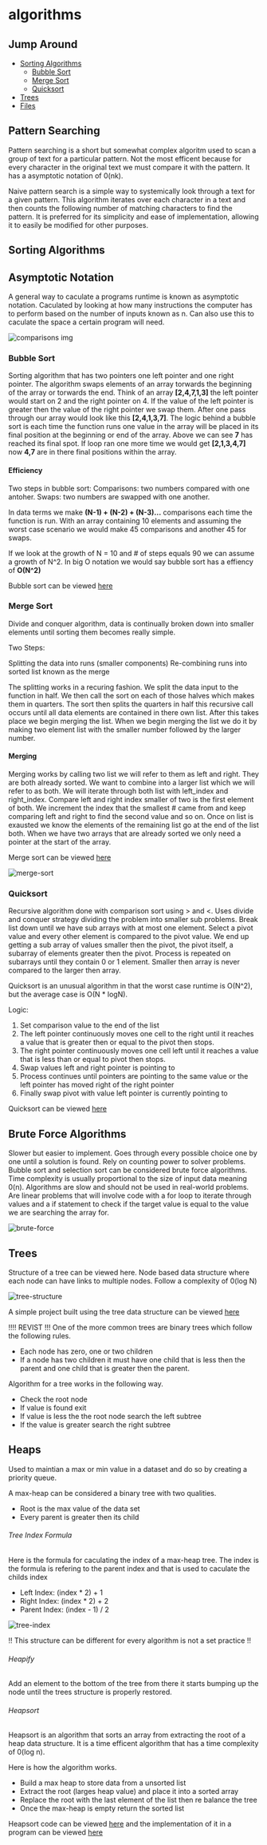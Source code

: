 # algorithms

## Jump Around
- [Sorting Algorithms](#sorting-algorithms)
  - [Bubble Sort](#bubble-sort)
  - [Merge Sort](#merge-sort)
  - [Quicksort](#quicksort)
- [Trees](#trees)
- [Files](#Files)


## Pattern Searching

Pattern searching is a short but somewhat complex algoritm used to scan a group of text for a particular pattern. Not the most efficent because for every character in the original text we must compare it with the pattern. It has a asymptotic notation of 0(nk). 

Naive pattern search is a simple way to systemically look through a text for a given pattern. This algorithm iterates over each character in a text and then counts the following number of matching characters to find the pattern. It is preferred for its simplicity and ease of implementation, allowing it to easily be modified for other purposes.

## Sorting Algorithms

## Asymptotic Notation

A general way to caculate a programs runtime is known as asymptotic notation. Caculated by looking at how many instructions the computer has to perform based on the number of inputs known as n. Can also use this to caculate the space a certain program will need. 

![comparisons img](https://github.com/coxner/algorithms/blob/master/img/notation-comparison.png)


### Bubble Sort

Sorting algorithm that has two pointers one left pointer and one right pointer. The algorithm swaps elements of an array torwards the beginning of the array or torwards the end. Think of an array **[2,4,7,1,3]** the left pointer would start on 2 and the right pointer on 4. If the value of the left pointer is greater then the value of the right pointer we swap them. After one pass through our array would look like this **[2,4,1,3,7]**. The logic behind a bubble sort is each time the function runs one value in the array will be placed in its final position at the beginning or end of the array. Above we can see **7** has reached its final spot. If loop ran one more time we would get **[2,1,3,4,7]** now **4,7** are in there final positions within the array. 

#### Efficiency 
Two steps in bubble sort:
  Comparisons: two numbers compared with one antoher.
  Swaps: two numbers are swapped with one another.
  
In data terms we make **(N-1) + (N-2) + (N-3)...** comparisons each time the function is run. With an array containing 10 elements and assuming the worst case scenario we would make 45 comparisons and another 45 for swaps. 

If we look at the growth of N = 10 and # of steps equals 90 we can assume a growth of N^2. In big O notation we would say bubble sort has a effiency of **O(N^2)**

Bubble sort can be viewed [here](https://github.com/coxner/algorithms/blob/master/bubbleSort.py)

### Merge Sort

Divide and conquer algorithm, data is continually broken down into smaller elements until sorting them becomes really simple. 

Two Steps:

  Splitting the data into runs (smaller components)
  Re-combining runs into sorted list known as the merge
  
The splitting works in a recuring fashion. We split the data input to the function in half. We then call the sort on each of those halves which makes them in quarters. The sort then splits the quarters in half this recursive call occurs until all data elements are contained in there own list. After this takes place we begin merging the list. When we begin merging the list we do it by making two element list with the smaller number followed by the larger number. 

#### Merging

Merging works by calling two list we will refer to them as left and right. They are both already sorted. We want to combine into a larger list which we will refer to as both. We will iterate through both list with left_index and right_index. Compare left and right index smaller of two is the first element of both. We increment the index that the smallest # came from and keep comparing left and right to find the second value and so on. Once on list is exausted we know the elements of the remaining list go at the end of the list both. When we have two arrays that are already sorted we only need a pointer at the start of the array.


Merge sort can be viewed [here](https://github.com/coxner/algorithms/blob/master/merge-sort.py)

![merge-sort](https://github.com/coxner/algorithms/blob/master/img/merge-sort.png)


### Quicksort

Recursive algorithm done with comparison sort using > and <. Uses divide and conquer strategy dividing the problem into smaller sub problems. Break list down until we have sub arrays with at most one element. Select a pivot value and every other element is compared to the pivot value. We end up getting a sub array of values smaller then the pivot, the pivot itself, a subarray of elements greater then the pivot. Process is repeated on subarrays until they contain 0 or 1 element. Smaller then array is never compared to the larger then array. 

Quicksort is an unusual algorithm in that the worst case runtime is O(N^2), but the average case is O(N * logN). 

Logic: 
  1. Set comparison value to the end of the list
  2. The left pointer continuously moves one cell to the right until it reaches a value that is greater then or equal to the pivot then stops.
  3. The right pointer continuously moves one cell left until it reaches a value that is less than or equal to pivot then stops. 
  4. Swap values left and right pointer is pointing to
  5. Process continues until pointers are pointing to the same value or the left pointer has moved right of the right pointer 
  6. Finally swap pivot with value left pointer is currently pointing to 
  

Quicksort can be viewed [here](https://github.com/coxner/algorithms/blob/master/quicksort.py)


## Brute Force Algorithms 

Slower but easier to implement. Goes through every possible choice one by one until a solution is found. Rely on counting power to solver problems. Bubble sort and selection sort can be considered brute force algorithms. Time complexity is usually proportional to the size of input data meaning 0(n). Algorithms are slow and should not be used in real-world problems. Are linear problems that will involve code with a for loop to iterate through values and a if statement to check if the target value is equal to the value we are searching the array for. 

![brute-force](https://github.com/coxner/algorithms/blob/master/img/brute-force.png)


## Trees

Structure of a tree can be viewed here. Node based data structure where each node can have links to multiple nodes. Follow a complexity of 0(log N)

![tree-structure](https://github.com/coxner/algorithms/blob/master/img/trees.png)

A simple project built using the tree data structure can be viewed [here](https://github.com/coxner/algorithms/blob/master/treeNodeProject.py)




!!!! REVIST !!!
One of the more common trees are binary trees which follow the following rules.
  - Each node has zero, one or two children
  - If a node has two children it must have one child that is less then the parent and one child that is greater then the parent.
 
 Algorithm for a tree works in the following way.
  - Check the root node
  - If value is found exit 
  - If value is less the the root node search the left subtree
  - If the value is greater search the right subtree 
 
 
 
## Heaps 

Used to maintian a max or min value in a dataset and do so by creating a priority queue. 

A max-heap can be considered a binary tree with two qualities.
  - Root is the max value of the data set
  - Every parent is greater then its child

###### Tree Index Formula 

Here is the formula for caculating the index of a max-heap tree. The index is the formula is refering to the parent index and that is used to caculate the childs index
  - Left Index: (index * 2) + 1
  - Right Index: (index * 2) + 2
  - Parent Index: (index - 1) / 2

![tree-index](https://github.com/coxner/algorithms/blob/master/img/max-heap.png)

!! This structure can be different for every algorithm is not a set practice !!

###### Heapify 

Add an element to the bottom of the tree from there it starts bumping up the node until the trees structure is properly restored. 

###### Heapsort

Heapsort is an algorithm that sorts an array from extracting the root of a heap data structure. It is a time efficent algorithm that has a time complexity of 0(log n). 

Here is how the algorithm works.
  - Build a max heap to store data from a unsorted list
  - Extract the root (larges heap value) and place it into a sorted array
  - Replace the root with the last element of the list then re balance the tree
  - Once the max-heap is empty return the sorted list

Heapsort code can be viewed [here](https://github.com/coxner/algorithms/blob/master/heapsort/max_heap.py) and the implementation of it in a program can be viewed [here](https://github.com/coxner/algorithms/blob/master/heapsort/script.py)


